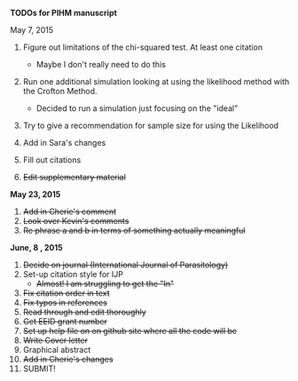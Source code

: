 **TODOs for PIHM manuscript**

May 7, 2015

1. Figure out limitations of the chi-squared test.  At least one citation
    - Maybe I don't really need to do this
2. Run one additional simulation looking at using the likelihood method with the Crofton Method.
    - Decided to run a simulation just focusing on the "ideal"
3. Try to give a recommendation for sample size for using the Likelihood
     
4. Add in Sara's changes
5. Fill out citations
6. <s>Edit supplementary material</s>

**May 23, 2015**

1. <s>Add in Cherie's comment</s>
2. <s>Look over Kevin's comments</s>
3. <s>Re phrase a and b in terms of something actually meaningful</s>

**June, 8 , 2015**

1. <s>Decide on journal (International Journal of Parasitology)</s>
2. Set-up citation style for IJP
    - <s>Almost! I am struggling to get the "In"</s>
3. <s>Fix citation order in text</s>
4. <s>Fix typos in references</s>
5. <s>Read through and edit thoroughly</s>
6. <s>Get EEID grant number</s>
7. <s>Set up help file on on github site where all the code will be</s>
8. <s>Write Cover letter</s>
9. Graphical abstract
10. <s>Add in Cherie's changes</s>
8. SUBMIT!
